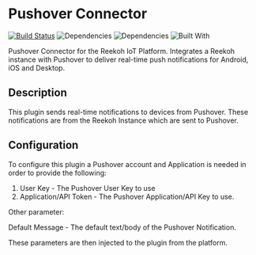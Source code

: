 # Pushover Connector
[![Build Status](https://travis-ci.org/Reekoh/pushover-connector.svg)](https://travis-ci.org/Reekoh/pushover-connector)
![Dependencies](https://img.shields.io/david/Reekoh/pushover-connector.svg)
![Dependencies](https://img.shields.io/david/dev/Reekoh/pushover-connector.svg)
![Built With](https://img.shields.io/badge/built%20with-gulp-red.svg)

Pushover Connector for the Reekoh IoT Platform. Integrates a Reekoh instance with Pushover to deliver real-time push notifications for Android, iOS and Desktop.

## Description
This plugin sends real-time notifications to devices from Pushover. These notifications are from the Reekoh Instance which are sent to Pushover.

## Configuration
To configure this plugin a Pushover account and Application is needed in order to provide the following:

1. User Key - The Pushover User Key to use
2. Application/API Token -  The Pushover Application/API Key to use.

Other parameter:

Default Message - The default text/body of the Pushover Notification.

These parameters are then injected to the plugin from the platform.